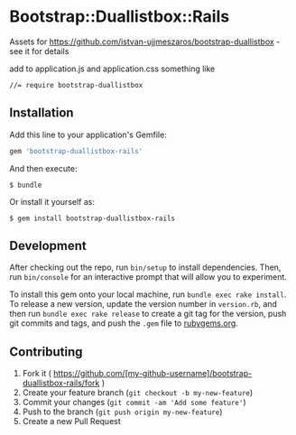 # Bootstrap::Duallistbox::Rails

Assets for https://github.com/istvan-ujjmeszaros/bootstrap-duallistbox - see it for details

add to application.js and application.css something like

    //= require bootstrap-duallistbox


## Installation

Add this line to your application's Gemfile:

```ruby
gem 'bootstrap-duallistbox-rails'
```

And then execute:

    $ bundle

Or install it yourself as:

    $ gem install bootstrap-duallistbox-rails

## Development

After checking out the repo, run `bin/setup` to install dependencies. Then, run `bin/console` for an interactive prompt that will allow you to experiment.

To install this gem onto your local machine, run `bundle exec rake install`. To release a new version, update the version number in `version.rb`, and then run `bundle exec rake release` to create a git tag for the version, push git commits and tags, and push the `.gem` file to [rubygems.org](https://rubygems.org).

## Contributing

1. Fork it ( https://github.com/[my-github-username]/bootstrap-duallistbox-rails/fork )
2. Create your feature branch (`git checkout -b my-new-feature`)
3. Commit your changes (`git commit -am 'Add some feature'`)
4. Push to the branch (`git push origin my-new-feature`)
5. Create a new Pull Request
